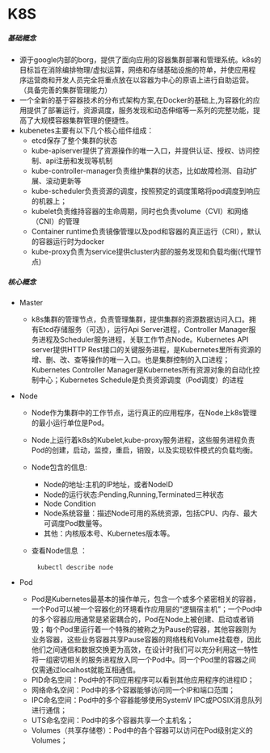 # K8S

##### 基础概念

+ 源于google内部的borg，提供了面向应用的容器集群部署和管理系统。k8s的目标旨在消除编排物理/虚拟运算，网络和存储基础设施的符单，并使应用程序运营商和开发人员完全将重点放在以容器为中心的原语上进行自助运营。（具备完善的集群管理能力）
+ 一个全新的基于容器技术的分布式架构方案,在Docker的基础上,为容器化的应用提供了部署运行，资源调度，服务发现和动态伸缩等一系列的完整功能，提高了大规模容器集群管理的便捷性。
+ kubenetes主要有以下几个核心组件组成：
  - etcd保存了整个集群的状态
  - kube-apiserver提供了资源操作的唯一入口，并提供认证、授权、访问控制、api注册和发现等机制
  - kube-controller-manager负责维护集群的状态，比如故障检测、自动扩展、滚动更新等
  - kube-scheduler负责资源的调度，按照预定的调度策略将pod调度到响应的机器上；
  - kubelet负责维持容器的生命周期，同时也负责volume（CVI）和网络（CNI）的管理
  - Container runtime负责镜像管理以及pod和容器的真正运行（CRI），默认的容器运行时为docker
  - kube-proxy负责为service提供cluster内部的服务发现和负载均衡(代理节点)

##### 核心概念

+ Master

  + k8s集群的管理节点，负责管理集群，提供集群的资源数据访问入口。拥有Etcd存储服务（可选），运行Api Server进程，Controller Manager服务进程及Scheduler服务进程，关联工作节点Node。Kubernetes API server提供HTTP Rest接口的关键服务进程，是Kubernetes里所有资源的增、删、改、查等操作的唯一入口。也是集群控制的入口进程；Kubernetes Controller Manager是Kubernetes所有资源对象的自动化控制中心；Kubernetes Schedule是负责资源调度（Pod调度）的进程

+ Node

  + Node作为集群中的工作节点，运行真正的应用程序，在Node上k8s管理的最小运行单位是Pod。

  + Node上运行着k8s的Kubelet,kube-proxy服务进程，这些服务进程负责Pod的创建，启动，监控，重启，销毁，以及实现软件模式的负载均衡。

  + Node包含的信息:

    + Node的地址:主机的IP地址，或者NodeID
    + Node的运行状态:Pending,Running,Terminated三种状态
    + Node Condition
    + Node系统容量：描述Node可用的系统资源，包括CPU、内存、最大可调度Pod数量等。
    + 其他：内核版本号、Kubernetes版本等。

  + 查看Node信息 ：

    ​                                         ``` kubectl describe node```

+ Pod

  + Pod是Kubernetes最基本的操作单元，包含一个或多个紧密相关的容器，一个Pod可以被一个容器化的环境看作应用层的“逻辑宿主机”；一个Pod中的多个容器应用通常是紧密耦合的，Pod在Node上被创建、启动或者销毁；每个Pod里运行着一个特殊的被称之为Pause的容器，其他容器则为业务容器，这些业务容器共享Pause容器的网络栈和Volume挂载卷，因此他们之间通信和数据交换更为高效，在设计时我们可以充分利用这一特性将一组密切相关的服务进程放入同一个Pod中。同一个Pod里的容器之间仅需通过localhost就能互相通信。
  + PID命名空间：Pod中的不同应用程序可以看到其他应用程序的进程ID；
  + 网络命名空间：Pod中的多个容器能够访问同一个IP和端口范围；
  + IPC命名空间：Pod中的多个容器能够使用SystemV IPC或POSIX消息队列进行通信；
  + UTS命名空间：Pod中的多个容器共享一个主机名；
  + Volumes（共享存储卷）：Pod中的各个容器可以访问在Pod级别定义的Volumes；

 